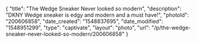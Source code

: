 {
    "title": "The Wedge Sneaker Never looked so modern",
    "description": "DKNY Wedge sneaker is edgy and modern and a must have!",
    "photoId": "200606858",
    "date_created": "1548837695",
    "date_modified": "1548951299",
    "type": "captivate",
    "layout": "photo",
    "url": "\/p\/the-wedge-sneaker-never-looked-so-modern\/200606858"
}